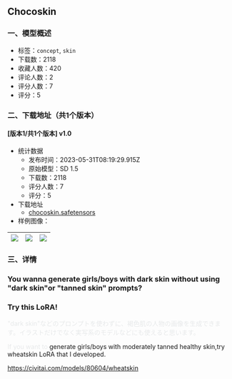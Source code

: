 ## Chocoskin
### 一、模型概述

- 标签：`concept`, `skin`
- 下载数：2118
- 收藏人数：420
- 评论人数：2
- 评分人数：7
- 评分：5

### 二、下载地址（共1个版本）

#### [版本1/共1个版本] v1.0

- 统计数据
  - 发布时间：2023-05-31T08:19:29.915Z
  - 原始模型：SD 1.5
  - 下载数：2118
  - 评分人数：7
  - 评分：5
- 下载地址
  - [chocoskin.safetensors](https://civitai.com/api/download/models/86107)
- 样例图像：

| <img src="https://image.civitai.com/xG1nkqKTMzGDvpLrqFT7WA/5fdd5bd9-5004-4712-9358-64cbc571d08d/width=450/978265.jpeg" /> | <img src="https://image.civitai.com/xG1nkqKTMzGDvpLrqFT7WA/30f60222-6f33-4f81-b297-c09a8884a4f6/width=450/978271.jpeg" /> | <img src="https://image.civitai.com/xG1nkqKTMzGDvpLrqFT7WA/e4050da6-bbad-4d3a-81c1-c0cbd8e02396/width=450/978282.jpeg" /> |
| ---- | ---- | ---- |


### 三、详情
<h3 id="heading-203">You wanna generate girls/boys with dark skin without using "dark skin"or "tanned skin" prompts?</h3><h3 id="heading-204">Try this LoRA!</h3><p><span style="color:rgb(231, 233, 234)">"dark skin"などのプロンプトを使わずに、褐色肌の人物の画像を生成できます。イラストだけでなく実写系のモデルなどにも使えると思います。</span></p><p><span style="color:rgb(231, 233, 234)">If you want to </span>generate girls/boys with moderately tanned healthy skin,try wheatskin LoRA that I developed.</p><p><a target="_blank" rel="ugc" href="https://civitai.com/models/80604/wheatskin">https://civitai.com/models/80604/wheatskin</a></p>